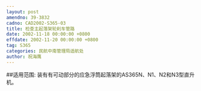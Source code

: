 ```yaml
---
layout: post
amendno: 39-3832
cadno: CAD2002-S365-03
title: 检查主起落架轮刹车管路
date: 2002-11-18 00:00:00 +0800
effdate: 2002-11-20 00:00:00 +0800
tag: S365
categories: 民航中南管理局适航处
author: 祝海鹰
---
```


##适用范围:
装有有可动部分的应急浮筒起落架的AS365N、N1、N2和N3型直升机。

